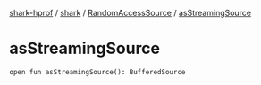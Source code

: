 [shark-hprof](../../index.md) / [shark](../index.md) / [RandomAccessSource](index.md) / [asStreamingSource](./as-streaming-source.md)

# asStreamingSource

`open fun asStreamingSource(): BufferedSource`